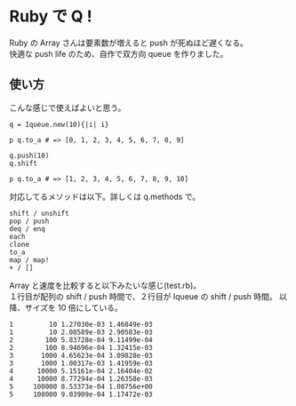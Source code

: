 # Ruby で Q !

Ruby の Array さんは要素数が増えると push が死ぬほど遅くなる。  
快適な push life のため、自作で双方向 queue を作りました。  

## 使い方
こんな感じで使えばよいと思う。

    q = Iqueue.new(10){|i| i}

    p q.to_a # => [0, 1, 2, 3, 4, 5, 6, 7, 8, 9]

    q.push(10)
    q.shift

    p q.to_a # => [1, 2, 3, 4, 5, 6, 7, 8, 9, 10]

対応してるメソッドは以下。詳しくは q.methods で。

    shift / unshift
    pop / push
    deq / enq
    each
    clone
    to_a
    map / map!
    + / []

Array と速度を比較すると以下みたいな感じ(test.rb)。  
１行目が配列の shift / push 時間で、２行目が Iqueue の shift / push 時間。
以降、サイズを 10 倍にしている。  

    1         10 1.27030e-03 1.46849e-03
    1         10 2.08589e-03 2.90583e-03
    2        100 5.83728e-04 9.11499e-04
    2        100 8.94696e-04 1.32415e-03
    3       1000 4.65623e-04 3.09828e-03
    3       1000 1.00317e-03 1.41959e-03
    4      10000 5.15161e-04 2.16404e-02
    4      10000 8.77294e-04 1.26358e-03
    5     100000 8.53373e-04 1.08756e+00
    5     100000 9.03909e-04 1.17472e-03
